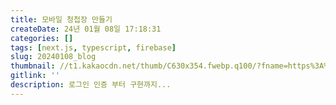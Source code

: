 ```yaml
---
title: 모바일 청첩장 만들기
createDate: 24년 01월 08일 17:18:31
categories: []
tags: [next.js, typescript, firebase]
slug: 20240108_blog
thumbnail: //t1.kakaocdn.net/thumb/C630x354.fwebp.q100/?fname=https%3A%2F%2Ft1.kakaocdn.net%2Fkakaocorp%2Fkakaocorp%2Fadmin%2Fnews%2Fc7730d48018c00001.jpeg
gitlink: ''
description: 로그인 인증 부터 구현까지...
---
```

